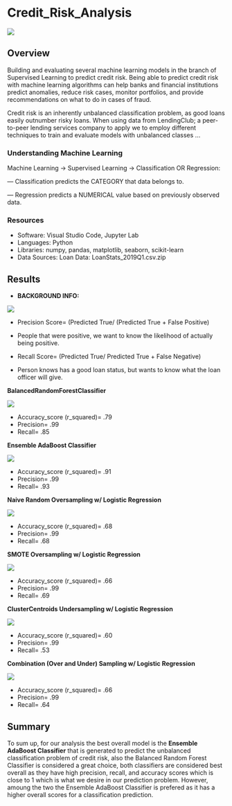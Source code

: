 # Credit_Risk_Analysis
![](Images/IMG_1.jpeg)

## Overview
Building and evaluating several machine learning models in the branch of Supervised Learning to predict credit risk. Being able to predict credit risk with machine learning algorithms can help banks and financial institutions predict anomalies, reduce risk cases, monitor portfolios, and provide recommendations on what to do in cases of fraud.

Credit risk is an inherently unbalanced classification problem, as good loans easily outnumber risky loans. When using data from LendingClub; a peer-to-peer lending services company to apply we to employ different techniques to train and evaluate models with unbalanced classes ...

### Understanding Machine Learning

Machine Learning → Supervised Learning → Classification OR Regression:

— Classification predicts the CATEGORY that data belongs to.

— Regression predicts a NUMERICAL value based on previously observed data.

### Resources

- Software: Visual Studio Code, Jupyter Lab
- Languages: Python
- Libraries: numpy, pandas, matplotlib, seaborn, scikit-learn
- Data Sources: Loan Data: LoanStats_2019Q1.csv.zip

## Results


- **BACKGROUND INFO:**

![](Images/IMG_2.png)

  - Precision Score= (Predicted True/ (Predicted True + False Positive)
  
  - People that were positive, we want to know the likelihood of actually being positive.
    
  - Recall Score= (Predicted True/ Predicted True + False Negative)
  
  - Person knows has a good loan status, but wants to know what the loan officer will give. 
    

**BalancedRandomForestClassifier**

![](Images/IMG_3.png)
    
  
- Accuracy_score (r_squared)= .79
- Precision= .99
- Recall= .85
 

**Ensemble AdaBoost Classifier**

![](Images/IMG_4.png)


- Accuracy_score (r_squared)= .91
- Precision= .99
- Recall= .93



**Naive Random Oversampling w/ Logistic Regression**

![](Images/IMG_5.png)

- Accuracy_score (r_squared)= .68
- Precision= .99
- Recall= .68


**SMOTE Oversampling w/ Logistic Regression**

![](Images/IMG_6.png)

- Accuracy_score (r_squared)= .66
- Precision= .99
- Recall= .69

**ClusterCentroids Undersampling w/ Logistic Regression**

![](Images/IMG_7.png)

- Accuracy_score (r_squared)= .60
- Precision= .99
- Recall= .53


**Combination (Over and Under) Sampling w/ Logistic Regression**

![](Images/IMG_8.png)

- Accuracy_score (r_squared)= .66
- Precision= .99
- Recall= .64

## Summary
To sum up, for our analysis the best overall model is the **Ensemble AdaBoost Classifier** that is generated to predict the unbalanced classification problem of credit risk, also the Balanced Random Forest Classifier is considered a great choice, both classifiers are considered best overall as they have high precision, recall, and accuracy scores which is close to 1 which is what we desire in our prediction problem. However, amoung the two the Ensemble AdaBoost Classifier is prefered as it has a higher overall scores for a classification prediction.
